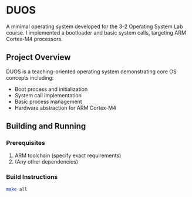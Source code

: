 # DUOS 

A minimal operating system developed for the 3-2 Operating System Lab course. I implemented a bootloader and basic system calls, targeting ARM Cortex-M4 processors.

## Project Overview

DUOS is a teaching-oriented operating system demonstrating core OS concepts including:
- Boot process and initialization
- System call implementation
- Basic process management
- Hardware abstraction for ARM Cortex-M4

## Building and Running

### Prerequisites
1. ARM toolchain (specify exact requirements)
2. (Any other dependencies)

### Build Instructions
```bash
make all
